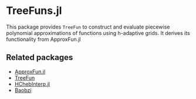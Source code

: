 # TreeFuns.jl

This package provides `TreeFun` to construct and evaluate piecewise polynomial
approximations of functions using h-adaptive grids. It derives its functionality
from ApproxFun.jl

## Related packages
- [ApproxFun.jl](https://github.com/JuliaApproximation/ApproxFun.jl)
- [TreeFun](https://github.com/danfortunato/treefun)
- [HChebInterp.jl](https://github.com/lxvm/HChebInterp.jl)
- [Baobzi](https://github.com/flatironinstitute/baobzi)